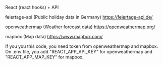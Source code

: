 React (react hooks) + API

feiertage-api (Public holiday data in Germany)
https://feiertage-api.de/

openweathermap (Weather forecast data)
https://openweathermap.org/

mapbox (Map data)
https://www.mapbox.com/

If you you this code, you need token from openweathermap and mapbox.
On .env file, you add "REACT_APP_API_KEY" for openweathermap and "REACT_APP_MAP_KEY" for mapbox.
